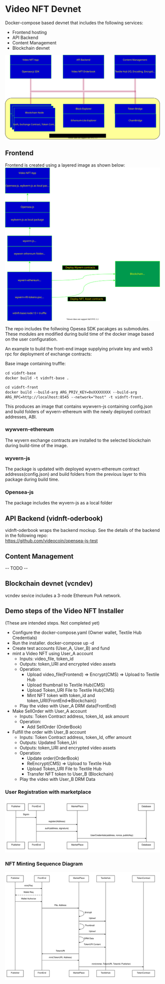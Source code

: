 # Video NFT Devnet

Docker-compose based devnet that includes the following services:
* Frontend hosting
* API Backend
* Content Management
* Blockchain devnet

![Video NFT Devenet](./docs/devnet.drawio.svg)

## Frontend

Frontend is created using a layered image as shown below:  
![Frontend hosting service, docker image build-time](./docs/frontend.drawio.svg)

The repo includes the follwoing Opesea SDK pacakges as submodules. These modules are modified during build time of the docker image based on the user configuration.

An example to build the front-end image supplying private key and web3 rpc for deployment of exchange contracts:

Base image containing truffle:
```
cd vidnft-base
docker build -t vidnft-base .
```
```
cd vidnft-front
docker build --build-arg ARG_PRIV_KEY=0xXXXXXXXX --build-arg ARG_RPC=http://localhost:8545 --network="host" -t vidnft-front.
```
This produces an image that contains wywvern-js containing config.json and build folders of wyvern-ethereum with the newly deployed contract addresses, ABI.

### wywvern-ethereum 
The wyvern exchange contracts are installed to the selected blockchain during build-time of the image.
### wyvern-js
The package is updated with deployed wyvern-ethereum contract addresss(config.json) and build folders from the previous layer to this package during build time.

### Opensea-js
The package includes the wyvern-js as a local folder

## API Backend (vidnft-oderbook)
vidnft-oderbook wraps the backend mockup. See the details of the backend in the following repo:    
https://github.com/videocoin/opensea-js-test

## Content Management
-- TODO --

## Blockchain devnet (vcndev)
vcndev sevice includes a 3-node Ethereum PoA network.

## Demo steps of the Video NFT Installer
(These are intended steps. Not completed yet)
* Configure the docker-compose.yaml (Owner wallet, Textile Hub Credentials)
* Run the installer. docker-compose up -d
* Create test accounts (User_A, User_B) and fund
* mint a Video NFT using User_A account
  * Inputs: video_file, token_id
  * Outputs: token_URI and encrypted video assets
  * Operation:
    * Upload video_file(Frontend) => Encrypt(CMS) => Upload to Textile Hub
    * Upload thumbnail to Textile Hub(CMS)
    * Upload Token_URI File to Textile Hub(CMS)
    * Mint NFT token with token_id and token_URI(FrontEnd=>Blockchain))
  * Play the video with User_A DRM data(FrontEnd)
* Make SellOrder with User_A account
  * Inputs: Token Contract address, token_Id, ask amount
  * Operation:
    * Add SellOrder (OrderBook)
* Fulfill the order with User_B account
  * Inputs: Token Contract address, token_Id, offer amount
  * Outputs: Updated Token_Uri 
  * Outputs: token_URI and encrypted video assets
  * Operation:
    * Update order(OrderBook)
    * ReEncrypt(CMS) => Upload to Textile Hub
    * Upload Token_URI File to  Textile Hub
    * Transfer NFT token to User_B (Blockchain)
  * Play the video with User_B DRM Data

### User Registration with marketplace
![User Registration](./docs/user-registration.svg)
### NFT Minting Sequence Diagram
![NFT Minting Sequence Diagram](./docs/mint-sequence.svg)
